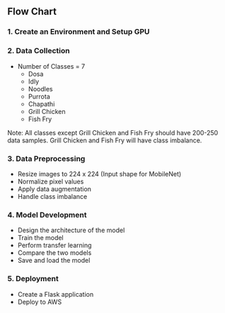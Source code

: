 ## Flow Chart

### 1. Create an Environment and Setup GPU 

### 2. Data Collection
- Number of Classes = 7
  - Dosa
  - Idly
  - Noodles
  - Purrota
  - Chapathi
  - Grill Chicken
  - Fish Fry

Note: All classes except Grill Chicken and Fish Fry should have 200-250 data samples. Grill Chicken and Fish Fry will have class imbalance.

### 3. Data Preprocessing
- Resize images to 224 x 224 (Input shape for MobileNet)
- Normalize pixel values
- Apply data augmentation
- Handle class imbalance

### 4. Model Development
- Design the architecture of the model
- Train the model
- Perform transfer learning
- Compare the two models
- Save and load the model

### 5. Deployment
- Create a Flask application
- Deploy to AWS